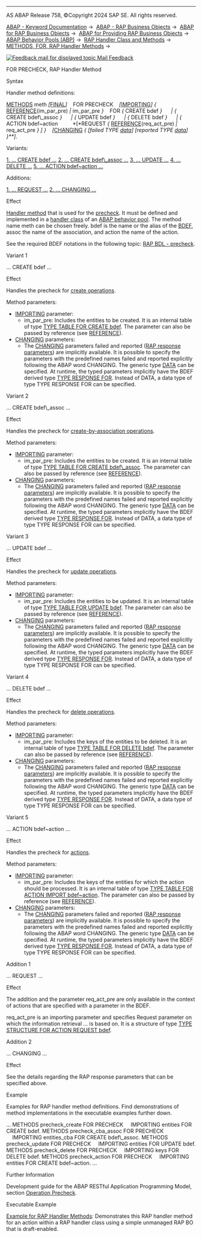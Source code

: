   

* * *

AS ABAP Release 758, ©Copyright 2024 SAP SE. All rights reserved.

[ABAP - Keyword Documentation](https://help.sap.com/doc/abapdocu_758_index_htm/7.58/en-US/abenabap.htm) →  [ABAP - RAP Business Objects](https://help.sap.com/doc/abapdocu_758_index_htm/7.58/en-US/abenabap_rap.htm) →  [ABAP for RAP Business Objects](https://help.sap.com/doc/abapdocu_758_index_htm/7.58/en-US/abenabap_for_rap_bos.htm) →  [ABAP for Providing RAP Business Objects](https://help.sap.com/doc/abapdocu_758_index_htm/7.58/en-US/abenabap_provide_rap_bos.htm) →  [ABAP Behavior Pools (ABP)](https://help.sap.com/doc/abapdocu_758_index_htm/7.58/en-US/abenabap_behavior_pools.htm) →  [RAP Handler Class and Methods](https://help.sap.com/doc/abapdocu_758_index_htm/7.58/en-US/abenabp_handler_class.htm) →  [METHODS, FOR, RAP Handler Methods](https://help.sap.com/doc/abapdocu_758_index_htm/7.58/en-US/abapmethods_for_rap_behv.htm) → 

 [![](Mail.gif?object=Mail.gif "Feedback mail for displayed topic") Mail Feedback](mailto:f1_help@sap.com?subject=Feedback%20on%20ABAP%20Documentation&body=Document:%20FOR%20PRECHECK%2C%20RAP%20Handler%20Method%2C%20ABAPHANDLER_METH_PRECHECK%2C%20758%0D%0A%0D%0AError:%0D%0A%0D%0A%0D%0A%0D%0ASuggestion%20for%20improvement:)

FOR PRECHECK, RAP Handler Method

Syntax

Handler method definitions:

[METHODS](https://help.sap.com/doc/abapdocu_758_index_htm/7.58/en-US/abapmethods.htm) meth *\[*[FINAL](https://help.sap.com/doc/abapdocu_758_index_htm/7.58/en-US/abapmethods_abstract_final.htm)*\]*
   FOR PRECHECK
   *\[*[IMPORTING](https://help.sap.com/doc/abapdocu_758_index_htm/7.58/en-US/abapmethods_general.htm)*\]* *{* [REFERENCE](https://help.sap.com/doc/abapdocu_758_index_htm/7.58/en-US/abapmethods_parameters.htm)(im\_par\_pre) *|* im\_par\_pre *}*
   FOR *{* CREATE bdef *}*
     *|* *{* CREATE bdef\\\_assoc *}*
     *|* *{* UPDATE bdef *}*
     *|* *{* DELETE bdef *}*
     *|* *{* ACTION bdef~action
         *\[*REQUEST *{* [REFERENCE](https://help.sap.com/doc/abapdocu_758_index_htm/7.58/en-US/abapmethods_parameters.htm)(req\_act\_pre) *|* req\_act\_pre *}* *\]* *}*
   *\[*[CHANGING](https://help.sap.com/doc/abapdocu_758_index_htm/7.58/en-US/abapmethods_general.htm) *{* *\[*failed TYPE [data](https://help.sap.com/doc/abapdocu_758_index_htm/7.58/en-US/abenbuilt_in_types_generic.htm)*\]* *\[*reported TYPE [data](https://help.sap.com/doc/abapdocu_758_index_htm/7.58/en-US/abenbuilt_in_types_generic.htm)*\]* *}**\]*.

Variants:

[1\. ... CREATE bdef ...](#!ABAP_VARIANT_1@1@)
[2\. ... CREATE bdef\\\_assoc ...](#!ABAP_VARIANT_2@2@)
[3\. ... UPDATE ...](#!ABAP_VARIANT_3@3@)
[4\. ... DELETE ...](#!ABAP_VARIANT_4@4@)
[5\. ... ACTION bdef~action ...](#!ABAP_VARIANT_5@5@)

Additions:

[1\. ... REQUEST ...](#!ABAP_ADDITION_1@1@)
[2\. ... CHANGING ...](#!ABAP_ADDITION_2@2@)

Effect

[Handler method](https://help.sap.com/doc/abapdocu_758_index_htm/7.58/en-US/abenabp_handler_method_glosry.htm "Glossary Entry") that is used for the [precheck](https://help.sap.com/doc/abapdocu_758_index_htm/7.58/en-US/abenbdl_precheck.htm). It must be defined and implemented in a [handler class](https://help.sap.com/doc/abapdocu_758_index_htm/7.58/en-US/abenabp_handler_class_glosry.htm "Glossary Entry") of an [ABAP behavior pool](https://help.sap.com/doc/abapdocu_758_index_htm/7.58/en-US/abenbehavior_pool_glosry.htm "Glossary Entry"). The method name meth can be chosen freely. bdef is the name or the alias of the [BDEF](https://help.sap.com/doc/abapdocu_758_index_htm/7.58/en-US/abencds_behavior_definition_glosry.htm "Glossary Entry"), assoc the name of the association, and action the name of the action.

See the required BDEF notations in the following topic: [RAP BDL - precheck](https://help.sap.com/doc/abapdocu_758_index_htm/7.58/en-US/abenbdl_precheck.htm).

Variant 1   

... CREATE bdef ...

Effect

Handles the precheck for [create operations](https://help.sap.com/doc/abapdocu_758_index_htm/7.58/en-US/abenbdl_standard_operations.htm).

Method parameters:

-   [IMPORTING](https://help.sap.com/doc/abapdocu_758_index_htm/7.58/en-US/abapmethods_general.htm) parameter:
    -   im\_par\_pre: Includes the entities to be created. It is an internal table of type [TYPE TABLE FOR CREATE bdef](https://help.sap.com/doc/abapdocu_758_index_htm/7.58/en-US/abaptype_table_for.htm). The parameter can also be passed by reference (see [REFERENCE](https://help.sap.com/doc/abapdocu_758_index_htm/7.58/en-US/abapmethods_parameters.htm)).
-   [CHANGING](https://help.sap.com/doc/abapdocu_758_index_htm/7.58/en-US/abapmethods_general.htm) parameters:
    -   The [CHANGING](https://help.sap.com/doc/abapdocu_758_index_htm/7.58/en-US/abapmethods_general.htm) parameters failed and reported ([RAP response parameters](https://help.sap.com/doc/abapdocu_758_index_htm/7.58/en-US/abenrap_response_param_glosry.htm "Glossary Entry")) are implicitly available. It is possible to specify the parameters with the predefined names failed and reported explicitly following the ABAP word CHANGING. The generic type [DATA](https://help.sap.com/doc/abapdocu_758_index_htm/7.58/en-US/abenbuilt_in_types_generic.htm) can be specified. At runtime, the typed parameters implicitly have the BDEF derived type [TYPE RESPONSE FOR](https://help.sap.com/doc/abapdocu_758_index_htm/7.58/en-US/abaptype_response_for.htm). Instead of DATA, a data type of type TYPE RESPONSE FOR can be specified.

Variant 2   

... CREATE bdef\\\_assoc ...

Effect

Handles the precheck for [create-by-association operations](https://help.sap.com/doc/abapdocu_758_index_htm/7.58/en-US/abenbdl_association.htm).

Method parameters:

-   [IMPORTING](https://help.sap.com/doc/abapdocu_758_index_htm/7.58/en-US/abapmethods_general.htm) parameter:
    -   im\_par\_pre: Includes the entities to be created. It is an internal table of type [TYPE TABLE FOR CREATE bdef\\\_assoc](https://help.sap.com/doc/abapdocu_758_index_htm/7.58/en-US/abaptype_table_for.htm). The parameter can also be passed by reference (see [REFERENCE](https://help.sap.com/doc/abapdocu_758_index_htm/7.58/en-US/abapmethods_parameters.htm)).
-   [CHANGING](https://help.sap.com/doc/abapdocu_758_index_htm/7.58/en-US/abapmethods_general.htm) parameters:
    -   The [CHANGING](https://help.sap.com/doc/abapdocu_758_index_htm/7.58/en-US/abapmethods_general.htm) parameters failed and reported ([RAP response parameters](https://help.sap.com/doc/abapdocu_758_index_htm/7.58/en-US/abenrap_response_param_glosry.htm "Glossary Entry")) are implicitly available. It is possible to specify the parameters with the predefined names failed and reported explicitly following the ABAP word CHANGING. The generic type [DATA](https://help.sap.com/doc/abapdocu_758_index_htm/7.58/en-US/abenbuilt_in_types_generic.htm) can be specified. At runtime, the typed parameters implicitly have the BDEF derived type [TYPE RESPONSE FOR](https://help.sap.com/doc/abapdocu_758_index_htm/7.58/en-US/abaptype_response_for.htm). Instead of DATA, a data type of type TYPE RESPONSE FOR can be specified.

Variant 3   

... UPDATE bdef ...

Effect

Handles the precheck for [update operations](https://help.sap.com/doc/abapdocu_758_index_htm/7.58/en-US/abenbdl_standard_operations.htm).

Method parameters:

-   [IMPORTING](https://help.sap.com/doc/abapdocu_758_index_htm/7.58/en-US/abapmethods_general.htm) parameter:
    -   im\_par\_pre: Includes the entities to be updated. It is an internal table of type [TYPE TABLE FOR UPDATE bdef](https://help.sap.com/doc/abapdocu_758_index_htm/7.58/en-US/abaptype_table_for.htm). The parameter can also be passed by reference (see [REFERENCE](https://help.sap.com/doc/abapdocu_758_index_htm/7.58/en-US/abapmethods_parameters.htm)).
-   [CHANGING](https://help.sap.com/doc/abapdocu_758_index_htm/7.58/en-US/abapmethods_general.htm) parameters:
    -   The [CHANGING](https://help.sap.com/doc/abapdocu_758_index_htm/7.58/en-US/abapmethods_general.htm) parameters failed and reported ([RAP response parameters](https://help.sap.com/doc/abapdocu_758_index_htm/7.58/en-US/abenrap_response_param_glosry.htm "Glossary Entry")) are implicitly available. It is possible to specify the parameters with the predefined names failed and reported explicitly following the ABAP word CHANGING. The generic type [DATA](https://help.sap.com/doc/abapdocu_758_index_htm/7.58/en-US/abenbuilt_in_types_generic.htm) can be specified. At runtime, the typed parameters implicitly have the BDEF derived type [TYPE RESPONSE FOR](https://help.sap.com/doc/abapdocu_758_index_htm/7.58/en-US/abaptype_response_for.htm). Instead of DATA, a data type of type TYPE RESPONSE FOR can be specified.

Variant 4   

... DELETE bdef ...

Effect

Handles the precheck for [delete operations](https://help.sap.com/doc/abapdocu_758_index_htm/7.58/en-US/abenbdl_standard_operations.htm).

Method parameters:

-   [IMPORTING](https://help.sap.com/doc/abapdocu_758_index_htm/7.58/en-US/abapmethods_general.htm) parameter:
    -   im\_par\_pre: Includes the keys of the entities to be deleted. It is an internal table of type [TYPE TABLE FOR DELETE bdef](https://help.sap.com/doc/abapdocu_758_index_htm/7.58/en-US/abaptype_table_for.htm). The parameter can also be passed by reference (see [REFERENCE](https://help.sap.com/doc/abapdocu_758_index_htm/7.58/en-US/abapmethods_parameters.htm)).
-   [CHANGING](https://help.sap.com/doc/abapdocu_758_index_htm/7.58/en-US/abapmethods_general.htm) parameters:
    -   The [CHANGING](https://help.sap.com/doc/abapdocu_758_index_htm/7.58/en-US/abapmethods_general.htm) parameters failed and reported ([RAP response parameters](https://help.sap.com/doc/abapdocu_758_index_htm/7.58/en-US/abenrap_response_param_glosry.htm "Glossary Entry")) are implicitly available. It is possible to specify the parameters with the predefined names failed and reported explicitly following the ABAP word CHANGING. The generic type [DATA](https://help.sap.com/doc/abapdocu_758_index_htm/7.58/en-US/abenbuilt_in_types_generic.htm) can be specified. At runtime, the typed parameters implicitly have the BDEF derived type [TYPE RESPONSE FOR](https://help.sap.com/doc/abapdocu_758_index_htm/7.58/en-US/abaptype_response_for.htm). Instead of DATA, a data type of type TYPE RESPONSE FOR can be specified.

Variant 5   

... ACTION bdef~action ...

Effect

Handles the precheck for [actions](https://help.sap.com/doc/abapdocu_758_index_htm/7.58/en-US/abenbdl_action.htm).

Method parameters:

-   [IMPORTING](https://help.sap.com/doc/abapdocu_758_index_htm/7.58/en-US/abapmethods_general.htm) parameter:
    -   im\_par\_pre: Includes the keys of the entities for which the action should be processed. It is an internal table of type [TYPE TABLE FOR ACTION IMPORT bdef~action](https://help.sap.com/doc/abapdocu_758_index_htm/7.58/en-US/abaptype_table_for.htm). The parameter can also be passed by reference (see [REFERENCE](https://help.sap.com/doc/abapdocu_758_index_htm/7.58/en-US/abapmethods_parameters.htm)).
-   [CHANGING](https://help.sap.com/doc/abapdocu_758_index_htm/7.58/en-US/abapmethods_general.htm) parameters:
    -   The [CHANGING](https://help.sap.com/doc/abapdocu_758_index_htm/7.58/en-US/abapmethods_general.htm) parameters failed and reported ([RAP response parameters](https://help.sap.com/doc/abapdocu_758_index_htm/7.58/en-US/abenrap_response_param_glosry.htm "Glossary Entry")) are implicitly available. It is possible to specify the parameters with the predefined names failed and reported explicitly following the ABAP word CHANGING. The generic type [DATA](https://help.sap.com/doc/abapdocu_758_index_htm/7.58/en-US/abenbuilt_in_types_generic.htm) can be specified. At runtime, the typed parameters implicitly have the BDEF derived type [TYPE RESPONSE FOR](https://help.sap.com/doc/abapdocu_758_index_htm/7.58/en-US/abaptype_response_for.htm). Instead of DATA, a data type of type TYPE RESPONSE FOR can be specified.

Addition 1   

... REQUEST ...

Effect

The addition and the parameter req\_act\_pre are only available in the context of actions that are specified with a parameter in the BDEF.

req\_act\_pre is an importing parameter and specifies Request parameter on which the information retrieval ... is based on. It is a structure of type [TYPE STRUCTURE FOR ACTION REQUEST bdef](https://help.sap.com/doc/abapdocu_758_index_htm/7.58/en-US/abaptype_structure_for.htm).

Addition 2   

... CHANGING ...

Effect

See the details regarding the RAP response parameters that can be specified above.

Example

Examples for RAP handler method definitions. Find demonstrations of method implementations in the executable examples further down.

...
METHODS precheck\_create FOR PRECHECK
    IMPORTING entities FOR CREATE bdef.
METHODS precheck\_cba\_assoc FOR PRECHECK
    IMPORTING entities\_cba FOR CREATE bdef\\\_assoc.
METHODS precheck\_update FOR PRECHECK
    IMPORTING entities FOR UPDATE bdef.
METHODS precheck\_delete FOR PRECHECK
    IMPORTING keys FOR DELETE bdef.
METHODS precheck\_action FOR PRECHECK
    IMPORTING entities FOR CREATE bdef~action.
...

Further Information

Development guide for the ABAP RESTful Application Programming Model, section [Operation Precheck](https://help.sap.com/docs/ABAP_Cloud/f055b8bf582d4f34b91da667bc1fcce6/f6e3880b641649b1b8247486579a1c9b?version=sap_cross_product_abap).

Executable Example

[Example for RAP Handler Methods](https://help.sap.com/doc/abapdocu_758_index_htm/7.58/en-US/abenrap_handler_methods_abexa.htm): Demonstrates this RAP handler method for an action within a RAP handler class using a simple unmanaged RAP BO that is draft-enabled.